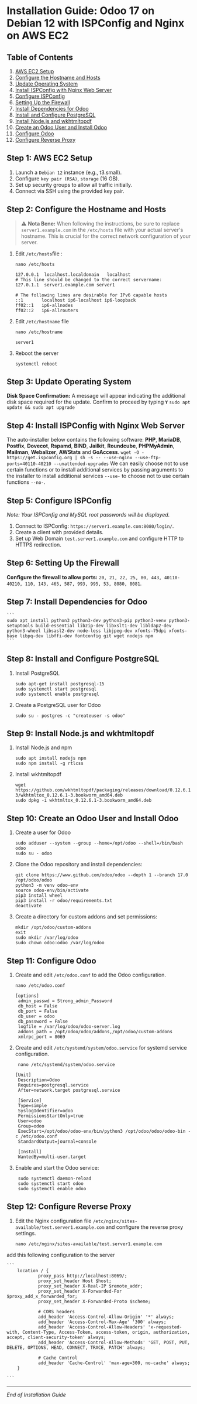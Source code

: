 # Installation Guide: Odoo 17 on Debian 12 with ISPConfig and Nginx on AWS EC2

## Table of Contents
1. [AWS EC2 Setup](#step-1-aws-ec2-setup)
2. [Configure the Hostname and Hosts](#step-2-configure-the-hostname-and-hosts)
3. [Update Operating System](#step-3-update-operating-system)
4. [Install ISPConfig with Nginx Web Server](#step-4-install-ispconfig-with-nginx-web-server)
5. [Configure ISPConfig](#step-5-configure-ispconfig)
6. [Setting Up the Firewall](#step-6-setting-up-the-firewall)
7. [Install Dependencies for Odoo](#step-7-install-dependencies-for-odoo)
8. [Install and Configure PostgreSQL](#step-8-install-and-configure-postgresql)
9. [Install Node.js and wkhtmltopdf](#step-9-install-nodejs-and-wkhtmltopdf)
10. [Create an Odoo User and Install Odoo](#step-10-create-an-odoo-user-and-install-odoo)
11. [Configure Odoo](#step-11-configure-odoo)
12. [Configure Reverse Proxy](#step-12-configure-reverse-proxy)
    
<a name="step-1-aws-ec2-setup"></a>
## Step 1: AWS EC2 Setup
  1. Launch a `Debian 12` instance (e.g., t3.small).
  2. Configure `key pair (RSA)`, `storage` (16 GB).
  3. Set up security groups to allow all traffic initially.
  4. Connect via SSH using the provided key pair.
<a name="step-2-configure-the-hostname-and-hosts"></a>
## Step 2: Configure the Hostname and Hosts
> :warning: **Nota Bene:** When following the instructions, be sure to replace `server1.example.com` in the `/etc/hosts` file with your actual server's hostname. This is crucial for the correct network configuration of your server.

1. Edit `/etc/hosts`file :
    ```
    nano /etc/hosts
    ```
    ```
    127.0.0.1  localhost.localdomain   localhost
    # This line should be changed to the correct servername:
    127.0.1.1  server1.example.com server1
    
    # The following lines are desirable for IPv6 capable hosts
    ::1       localhost ip6-localhost ip6-loopback
    ff02::1   ip6-allnodes
    ff02::2   ip6-allrouters
    ```

2. Edit `/etc/hostname` file
    ```
    nano /etc/hostname
    ```
    ```
    server1
    ```
3. Reboot the server
    ```
    systemctl reboot
    ```
<a name="step-3-update-operating-system"></a>
## Step 3: Update Operating System
**Disk Space Confirmation:** A message will appear indicating the additional disk space required for the update. Confirm to proceed by typing **`Y`** 
    ```
    sudo apt update && sudo apt upgrade
    ```


<a name="step-4-install-ispconfig-with-nginx-web-server"></a>
## Step 4: Install ISPConfig with Nginx Web Server
The auto-installer below contains the following software: **PHP**, **MariaDB**, **Postfix**, **Dovecot**, **Rspamd**, **BIND**, **Jailkit**, **Roundcube**, **PHPMyAdmin**, **Mailman**, **Webalizer**, **AWStats** and **GoAccess**.
    ```
    wget -O - https://get.ispconfig.org | sh -s -- --use-nginx --use-ftp-ports=40110-40210 --unattended-upgrades
    ```
We can easily choose not to use certain functions or to install additional services by passing arguments to the installer
to install additional services ```--use-``` to choose not to use certain functions ```--no-```. 
<a name="step-5-configure-ispconfig"></a>
## Step 5: Configure ISPConfig
*Note: Your ISPConfig and MySQL root passwords will be displayed.*
1. Connect to ISPConfig: `https://server1.example.com:8080/login/`.
2. Create a client with provided details.
3. Set up Web Domain `test.server1.example.com` and configure HTTP to HTTPS redirection.
<a name="step-6-setting-up-the-firewall"></a>
## Step 6: Setting Up the Firewall
**Configure the firewall to allow ports:** `20, 21, 22, 25, 80, 443, 40110-40210, 110, 143, 465, 587, 993, 995, 53, 8080, 8081`.
<a name="step-7-install-dependencies-for-odoo"></a>
## Step 7: Install Dependencies for Odoo
    ```
    sudo apt install python3 python3-dev python3-pip python3-venv python3-setuptools build-essential libzip-dev libxslt1-dev libldap2-dev python3-wheel libsasl2-dev node-less libjpeg-dev xfonts-75dpi xfonts-base libpq-dev libffi-dev fontconfig git wget nodejs npm
    ```
<a name="step-8-install-and-configure-postgresql"></a>
## Step 8: Install and Configure PostgreSQL
1. Install PostgreSQL
    ```
    sudo apt-get install postgresql-15
    sudo systemctl start postgresql
    sudo systemctl enable postgresql
    ```
2. Create a PostgreSQL user for Odoo
    ```
    sudo su - postgres -c "createuser -s odoo"
    ```
<a name="step-9-install-nodejs-and-wkhtmltopdf"></a>
## Step 9: Install Node.js and wkhtmltopdf
1. Install Node.js and npm
    ```
    sudo apt install nodejs npm
    sudo npm install -g rtlcss
    ```
2. Install wkhtmltopdf
    ```
    wget https://github.com/wkhtmltopdf/packaging/releases/download/0.12.6.1-3/wkhtmltox_0.12.6.1-3.bookworm_amd64.deb
    sudo dpkg -i wkhtmltox_0.12.6.1-3.bookworm_amd64.deb
    ```
<a name="step-10-create-an-odoo-user-and-install-odoo"></a>
## Step 10: Create an Odoo User and Install Odoo
1. Create a user for Odoo
    ```
    sudo adduser --system --group --home=/opt/odoo --shell=/bin/bash odoo
    sudo su - odoo
    ```
2. Clone the Odoo repository and install dependencies:
    ```
    git clone https://www.github.com/odoo/odoo --depth 1 --branch 17.0 /opt/odoo/odoo
    python3 -m venv odoo-env
    source odoo-env/bin/activate
    pip3 install wheel
    pip3 install -r odoo/requirements.txt
    deactivate
    ```
3. Create a directory for custom addons and set permissions:
    ```
    mkdir /opt/odoo/custom-addons
    exit
    sudo mkdir /var/log/odoo
    sudo chown odoo:odoo /var/log/odoo
    ```
<a name="step-11-configure-odoo"></a>
## Step 11: Configure Odoo
1. Create and edit `/etc/odoo.conf` to add the Odoo configuration.
   ```
   nano /etc/odoo.conf
   ```
   ```
   [options]
    admin_passwd = Strong_admin_Password
    db_host = False
    db_port = False
    db_user = odoo
    db_password = False
    logfile = /var/log/odoo/odoo-server.log
    addons_path = /opt/odoo/odoo/addons,/opt/odoo/custom-addons
    xmlrpc_port = 8069
   ```
3. Create and edit `/etc/systemd/system/odoo.service` for systemd service configuration.
   ```
    nano /etc/systemd/system/odoo.service
   ```
   ```
   [Unit]
    Description=Odoo
    Requires=postgresql.service
    After=network.target postgresql.service
    
    [Service]
    Type=simple
    SyslogIdentifier=odoo
    PermissionsStartOnly=true
    User=odoo
    Group=odoo
    ExecStart=/opt/odoo/odoo-env/bin/python3 /opt/odoo/odoo/odoo-bin -c /etc/odoo.conf
    StandardOutput=journal+console
    
    [Install]
    WantedBy=multi-user.target
    ```
   
5. Enable and start the Odoo service:
   ```
    sudo systemctl daemon-reload
    sudo systemctl start odoo
    sudo systemctl enable odoo
   ```
<a name="step-12-configure-reverse-proxy"></a>
## Step 12: Configure Reverse Proxy
1. Edit the Nginx configuration file `/etc/nginx/sites-available/test.server1.example.com` and configure the reverse proxy settings.
    ```
    nano /etc/nginx/sites-available/test.server1.example.com
    ```
add this following configuration to the server

    ```
        location / {
                proxy_pass http://localhost:8069/;
                proxy_set_header Host $host;
                proxy_set_header X-Real-IP $remote_addr;
                proxy_set_header X-Forwarded-For $proxy_add_x_forwarded_for;
                proxy_set_header X-Forwarded-Proto $scheme;
    
                # CORS headers
                add_header 'Access-Control-Allow-Origin' '*' always;
                add_header 'Access-Control-Max-Age' '300' always;
                add_header 'Access-Control-Allow-Headers' 'x-requested-with, Content-Type, Access-Token, access-token, origin, authorization, accept, client-security-token' always;
                add_header 'Access-Control-Allow-Methods' 'GET, POST, PUT, DELETE, OPTIONS, HEAD, CONNECT, TRACE, PATCH' always;
    
                # Cache Control
                add_header 'Cache-Control' 'max-age=300, no-cache' always;
        }
    
    ```

---

*End of Installation Guide*
